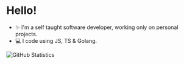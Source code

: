 # Hello!

- ✨ I'm a self taught software developer, working only on personal projects.
- 💻 I code using JS, TS & Golang.


![GitHub Statistics](https://github-readme-stats.vercel.app/api?username=palorivetti&show_icons=true&hide_border=true&theme=nord )

<!---
arcccan/arcccan is a ✨ special ✨ repository because its `README.md` (this file) appears on your GitHub profile.
You can click the Preview link to take a look at your changes.
--->
